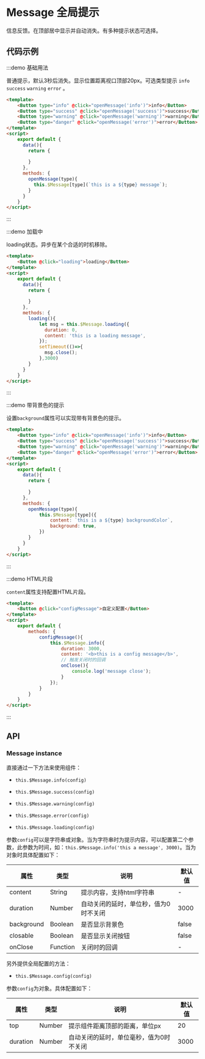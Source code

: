 # Message 全局提示

信息反馈。在顶部居中显示并自动消失。有多种提示状态可选择。

## 代码示例


:::demo 基础用法

普通提示，默认3秒后消失。显示位置距离视口顶部20px。可选类型提示 `info` `success` `warning` `error` 。

```html
<template>
    <Button type="info" @click="openMessage('info')">info</Button>
    <Button type="success" @click="openMessage('success')">success</Button>
    <Button type="warning" @click="openMessage('warning')">warning</Button>
    <Button type="danger" @click="openMessage('error')">error</Button>
</template>
<script>
    export default {
      data(){
        return {
          
        }
      },
      methods: {
        openMessage(type){
          this.$Message[type](`this is a ${type} message`);
        }
      }
    }
</script>

```

:::


:::demo 加载中

loading状态。异步在某个合适的时机移除。

```html
<template>
    <Button @click="loading">loading</Button>
</template>
<script>
    export default {
      data(){
        return {
          
        }
      },
      methods: {
        loading(){
            let msg = this.$Message.loading({
              duration: 0,
              content: 'this is a loading message',
            });
            setTimeout(()=>{
              msg.close();
            },3000)
        }
      }
    }
</script>

```

:::


:::demo 带背景色的提示

设置`background`属性可以实现带有背景色的提示。

```html
<template>
    <Button type="info" @click="openMessage('info')">info</Button>
    <Button type="success" @click="openMessage('success')">success</Button>
    <Button type="warning" @click="openMessage('warning')">warning</Button>
    <Button type="danger" @click="openMessage('error')">error</Button>
</template>
<script>
    export default {
      data(){
        return {
          
        }
      },
      methods: {
        openMessage(type){
            this.$Message[type]({
                content: `this is a ${type} backgroundColor`,
                background: true,
            })
        }
      }
    }
</script>

```

:::


:::demo HTML片段

`content`属性支持配置HTML片段。

```html
<template>
    <Button @click="configMessage">自定义配置</Button>
</template>
<script>
    export default {
        methods: {
            configMessage(){
                this.$Message.info({
                    duration: 3000,
                    content: '<b>this is a config message</b>',
                    // 触发关闭时的回调
                    onClose(){
                        console.log('message close');
                    }
                });
            }
        }
    }
</script>

```

:::



## API

### Message instance

直接通过一下方法来使用组件：

- `this.$Message.info(config)`

- `this.$Message.success(config)`

- `this.$Message.warning(config)`

- `this.$Message.error(config)`

- `this.$Message.loading(config)`

参数`config`可以是字符串或对象。当为字符串时为提示内容，可以配置第二个参数，此参数为时间，如：`this.$Message.info('this a message', 3000)`。当为对象时具体配置如下：

| 属性 | 类型 | 说明 | 默认值 |
| ---- | ---- | ---- | ---- |
| content | String | 提示内容，支持html字符串 | - |
| duration | Number | 自动关闭的延时，单位秒，值为0时不关闭 | 3000 |
| background | Boolean | 是否显示背景色 | false |
| closable | Boolean | 是否显示关闭按钮 | false |
| onClose | Function | 关闭时的回调 | - |


另外提供全局配置的方法：

- `this.$Message.config(config)`

参数`config`为对象。具体配置如下：

| 属性 | 类型 | 说明 | 默认值 |
| ---- | ---- | ---- | ---- |
| top | Number | 提示组件距离顶部的距离，单位px | 20 |
| duration | Number | 自动关闭的延时，单位毫秒，值为0时不关闭 | 3000 |
